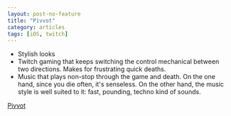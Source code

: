 ```yaml
---
layout: post-no-feature
title: "Pivvot"
category: articles
tags: [iOS, twitch]
---
```



* Stylish looks
* Twitch gaming that keeps switching the control mechanical between two directions. Makes for frustrating quick deaths.
* Music that plays non-stop through the game and death. On the one hand, since you die often, it's senseless. On the other hand, the music style is well suited to it: fast, pounding, techno kind of sounds.

[Pivvot](http://wtrebella.com/wp-content/uploads/press/sheet.php?p=pivvot)